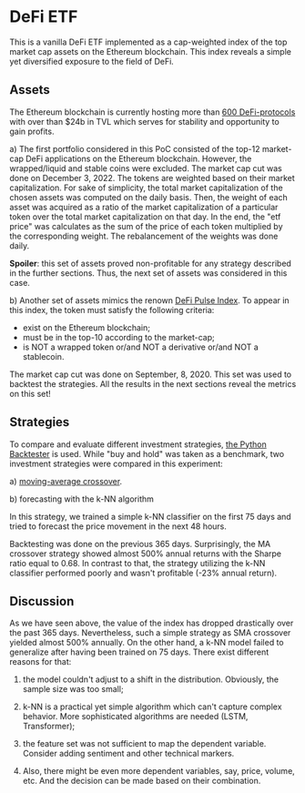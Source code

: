 # DeFi ETF

This is a vanilla DeFi ETF implemented as a cap-weighted index of the top market cap assets
on the Ethereum blockchain. 
This index reveals a simple yet diversified exposure to the field of DeFi.


## Assets

The Ethereum blockchain is currently hosting more than [600 DeFi-protocols](https://defillama.com/chains) 
with over than $24b in TVL which serves for stability and opportunity to gain 
profits.

a) The first portfolio considered in this PoC consisted of the top-12 market-cap DeFi applications
on the Ethereum blockchain. However, the wrapped/liquid and stable coins were excluded.
The market cap cut was done on December 3, 2022. 
The tokens are weighted based on their market capitalization. 
For sake of simplicity, the total market capitalization of the chosen assets was computed on the daily basis.
Then, the weight of each asset was acquired as a ratio of the market capitalization of a particular token over the total market capitalization on that day.
In the end, the "etf price" was calculates as the sum of the price of each token multiplied by the corresponding weight.
The rebalancement of the weights was done daily.


**Spoiler**: this set of assets proved non-profitable for any strategy
described in the further sections. Thus, the next set of assets was considered in this case.

b) Another set of assets mimics the renown [DeFi Pulse Index](https://indexcoop.com/defi-pulse-index-dpi#:~:text=The%20DeFi%20Pulse%20Index%20is,of%20each%20token's%20circulating%20supply.).
To appear in this index, the token must satisfy the following criteria:

- exist on the Ethereum blockchain;
- must be in the top-10 according to the market-cap;
- is NOT a wrapped token or/and NOT a derivative or/and NOT a stablecoin.

The market cap cut was done on September, 8, 2020.
This set was used to backtest the strategies. All the results in the next sections reveal the metrics on this set!

## Strategies

To compare and evaluate different investment strategies, [the Python Backtester](https://kernc.github.io/backtesting.py/) is used.
While "buy and hold" was taken as a benchmark, two investment strategies were compared in this experiment:

a) [moving-average crossover](https://en.wikipedia.org/wiki/Moving_average_crossover).

b) forecasting with the k-NN algorithm

In this strategy, we trained a simple k-NN classifier on the first 75 days and tried to forecast the price movement
in the next 48 hours. 

Backtesting was done on the previous 365 days. Surprisingly, the MA crossover strategy showed almost 500% annual returns 
with the Sharpe ratio equal to 0.68. In contrast to that, the strategy utilizing the k-NN classifier performed poorly 
and wasn't profitable (-23% annual return).

## Discussion

As we have seen above, the value of the index has dropped drastically over the past 365 days. Nevertheless,
such a simple strategy as SMA crossover yielded almost 500% annually. On the other hand, a k-NN model failed to 
generalize after having been trained on 75 days. There exist different reasons for that:

1) the model couldn't adjust to a shift in the distribution. Obviously, the sample size was too small;

2) k-NN is a practical yet simple algorithm which can't capture complex behavior. More sophisticated
algorithms are needed (LSTM, Transformer);

3) the feature set was not sufficient to map the dependent variable. Consider adding sentiment and other technical markers.

4) Also, there might be even more dependent variables, say, price, volume, etc. And the decision can be made based on their combination.
